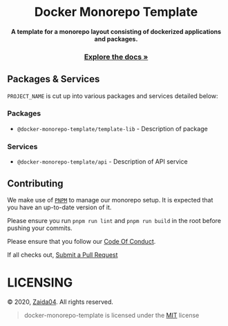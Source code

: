 <div align="center">
<h1> Docker Monorepo Template</h1>
  <h4>
    A template for a monorepo layout consisting of dockerized applications and packages.
  </h4>
  <p align="center">
    <h3>
      <strong>
        <a href="#">Explore the docs »</a>
      </strong>
    </h3>
  </p>  

<!--
  <p>
      <img src="https://github.com/cordis-lib/cordis/actions/workflows/quality.yml/badge.svg" alt="Quality Check">
      <img src="https://github.com/cordis-lib/cordis/actions/workflows/docs.yml/badge.svg" alt="Deploy Docs"><br>
      <a href="https://github.com/cordis-lib/cordis/blob/main/LICENSE"><img src="https://img.shields.io/badge/License-Apache%202.0-yellow.svg" alt="License: APACHE 2.0"></a>
      <a href="https://github.com/cordis-lib/cordis/issues"><img src="https://img.shields.io/github/issues-raw/cordis-lib/cordis.svg?maxAge=25000" alt="Issues"></a>
      <a href="https://github.com/cordis-lib/cordis/pulls"><img src="https://img.shields.io/github/issues-pr/cordis-lib/cordis.svg?style=flat" alt="GitHub pull requests"></a><br>
  </p>
-->
</div>

## Packages & Services

`PROJECT_NAME` is cut up into various packages and services detailed below:

### Packages
- `@docker-monorepo-template/template-lib` - Description of package

### Services
- `@docker-monorepo-template/api` - Description of API service

## Contributing
We make use of [`PNPM`](https://pnpm.js.org/) to manage our monorepo setup. It is expected that you have an up-to-date version of it. 

Please ensure you run `pnpm run lint` and `pnpm run build` in the root before pushing your commits.

Please ensure that you follow our [Code Of Conduct](https://github.com/zaida04/docker-monorepo-template/blob/master/.github/CODE_OF_CONDUCT.md).

If all checks out, [Submit a Pull Request](https://github.com/zaida04/docker-monorepo-template/compare)

# LICENSING

© 2020, [Zaida04](https://github.com/zaida04). All rights reserved.

> docker-monorepo-template is licensed under the [MIT](https://github.com/zaida04/docker-monorepo-template/blob/master/LICENSE) license
